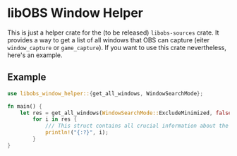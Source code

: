 # libOBS Window Helper

This is just a helper crate for the (to be released) `libobs-sources` crate. It provides a way to get a list of all windows that OBS can capture (eiter `window_capture` or `game_capture`). If you want to use this crate nevertheless, here's an example.

## Example

```rust
use libobs_window_helper::{get_all_windows, WindowSearchMode};

fn main() {
    let res = get_all_windows(WindowSearchMode::ExcludeMinimized, false).unwrap();
        for i in res {
            /// This struct contains all crucial information about the window like title, class name, obs_id etc.
            println!("{:?}", i);
        }
}
```